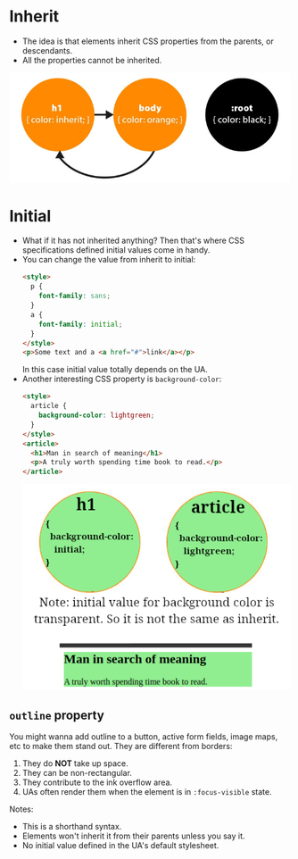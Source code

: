 # Inherit

- The idea is that elements inherit CSS properties from the parents, or descendants.
- All the properties cannot be inherited.

![Inherit](./inherit.png)

# Initial

- What if it has not inherited anything? Then that's where CSS specifications defined initial values come in handy.
- You can change the value from inherit to initial:
  ```html
  <style>
    p {
      font-family: sans;
    }
    a {
      font-family: initial;
    }
  </style>
  <p>Some text and a <a href="#">link</a></p>
  ```
  In this case initial value totally depends on the UA.
- Another interesting CSS property is `background-color`:
  ```html
  <style>
    article {
      background-color: lightgreen;
    }
  </style>
  <article>
    <h1>Man in search of meaning</h1>
    <p>A truly worth spending time book to read.</p>
  </article>
  ```
  ![Initial is different than inherit](./initial.png)

## `outline` property

You might wanna add outline to a button, active form fields, image maps, etc to make them stand out. They are different from borders:

1. They do **NOT** take up space.
2. They can be non-rectangular.
3. They contribute to the ink overflow area.
4. UAs often render them when the element is in `:focus-visible` state.

Notes:

- This is a shorthand syntax.
- Elements won't inherit it from their parents unless you say it.
- No initial value defined in the UA's default stylesheet.
